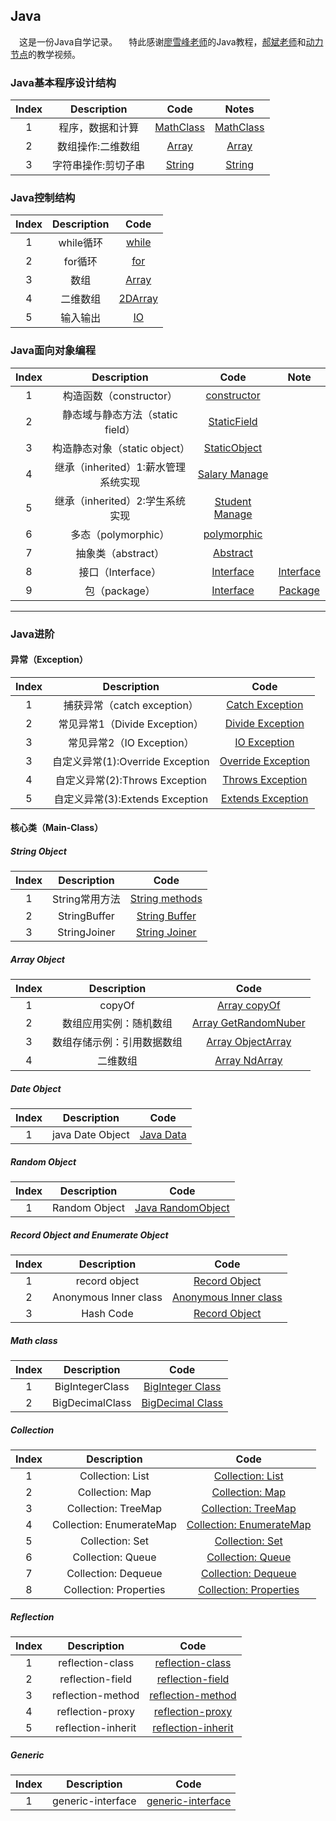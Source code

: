 ## Java
&emsp;这是一份Java自学记录。
&emsp;特此感谢[廖雪峰老师](https://www.liaoxuefeng.com/wiki/1252599548343744)的Java教程，[郝斌老师](https://www.bilibili.com/video/BV1ps411F7Sn?from=search&seid=16056465509220656410)和[动力节点](https://www.bilibili.com/video/BV1Rx411876f?p=684)的教学视频。

### Java基本程序设计结构
| Index |  Description   | Code | Notes |
|:-----:|:--------------:|:----:|:-----:|
| 1     | 程序，数据和计算| [MathClass](./Java_Base/BaseProgramStruct/MathClass.java)| [MathClass](./Java_Base/BaseProgramStruct/Notes/MathClass.md)|
| 2     | 数组操作:二维数组 | [Array](./Java_Base/BaseProgramStruct/Array.java)| [Array](./Java_Base/BaseProgramStruct/Array.md)|
| 3     | 字符串操作:剪切子串| [String](./Java_Base/BaseProgramStruct/ExtractSubstrings.java)|[String](./Java_Base/BaseProgramStruct/String.md)|

### Java控制结构
| Index | Description | Code |
|:-----:|:-----------:|:----:|
|   1   | while循环   | [while](./Java_Base/ControlStruct/exampleWhile.java)|
|   2   | for循环     | [for](./Java_Base/ControlStruct/exampleFor.java)|
|   3   | 数组        | [Array](./Java_Base/ControlStruct/exampleArray.java)|
|   4   | 二维数组    | [2DArray](./Java_Base/ControlStruct/example2Darray.java)|
|   5   | 输入输出    | [IO](./Java_Base/ControlStruct/exampleInput.java)|

### Java面向对象编程
| Index | Description | Code |  Note |
|:-----:|:-----------:|:----:|:-----:|
|   1   |  构造函数（constructor）| [constructor](./Java_Base/OrientObjectProgram/Constructor.java) |
|   2   |  静态域与静态方法（static field） | [StaticField](./Java_Base/OrientObjectProgram/StaticCounts.java) |
|   3   |  构造静态对象（static object） | [StaticObject](./Java_Base/OrientObjectProgram/StaticConstructSelf.java) |
|   4   |   继承（inherited）1:薪水管理系统实现| [Salary Manage](./Java_Base/OrientObjectProgram/InheritSalaryManage/) |
|   5   |   继承（inherited）2:学生系统实现|  [Student Manage](./Java_Base/OrientObjectProgram/InheritStudentManage.java)|
|   6   |   多态（polymorphic）| [polymorphic](./Java_Base/OrientObjectProgram/Polymorphic.java)|
|   7   |   抽象类（abstract）| [Abstract](./Java_Base/OrientObjectProgram/Abstract.java)|
|   8   |   接口（Interface）  | [Interface](./Java_Base/OrientObjectProgram/Interface.java)| [Interface](./Java_Base/OrientObjectProgram/Notes/Interface.md)|
|   9   |   包（package）|  [Interface](./Java_Base/OrientObjectProgram/Interface.java)| [Package](./Java_Base/OrientObjectProgram/Notes/package.md) |

---

### Java进阶

#### 异常（Exception）
| Index | Description | Code |
|:-----:|:-----------:|:----:|
|   1   | 捕获异常（catch exception）| [Catch Exception](./Java_Enhance/ExceptionCatch/TryCatch.java) |
|   2   | 常见异常1（Divide Exception）| [Divide Exception](./Java_Enhance/ExceptionCatch/DivideException.java) |
|   3   | 常见异常2（IO Exception）| [IO Exception](./Java_Enhance/ExceptionCatch/IOException.java)|
|   3   | 自定义异常(1):Override Exception| [Override Exception](./Java_Enhance/ExceptionHandle/ExceptionOverride.java)|
|   4   | 自定义异常(2):Throws Exception| [Throws Exception](./Java_Enhance/ExceptionHandle/ThrowException.java)|
|   5   | 自定义异常(3):Extends Exception| [Extends Exception](./Java_Enhance/ExceptionHandle/ExceptionExtends.java) |

#### 核心类（Main-Class）

##### String Object
| Index | Description | Code |
|:-----:|:-----------:|:----:|
|   1   |String常用方法|  [String methods ](./Java_Enhance/Object/StringObject/StringTest.java) |
|   2   | StringBuffer| [String Buffer](./Java_Enhance/Object/StringObject/StringBufferTest.java)|
|   3   | StringJoiner| [String Joiner](./Java_Enhance/Object/StringObject/StringJoinerTest.java)|

##### Array Object
| Index | Description | Code |
|:-----:|:-----------:|:----:|
|   1   |    copyOf   | [Array copyOf](./Java_Enhance/Object/ArrayObject/ArrayCopyOf.java) |
|   2   |  数组应用实例：随机数组| [Array GetRandomNuber](./Java_Enhance/Object/ArrayObject/GetRandomNumber.java)|
|   3   |  数组存储示例：引用数据数组 | [Array ObjectArray](./Java_Enhance/Object/ArrayObject/ArrayPolymorphic.java)|
|   4   |   二维数组  | [Array NdArray](./Java_Enhance/Object/ArrayObject/ndArray.java) |

##### Date Object
| Index | Description | Code |
|:-----:|:-----------:|:----:|
|   1   | java Date Object | [Java Data](./Java_Enhance/Object/DateObject/DateObject.java) |

##### Random Object
| Index | Description | Code |
|:-----:|:-----------:|:----:|
|   1   | Random Object| [Java RandomObject](./Java_Enhance/Object/RandomObject/RandomObject.java) |

##### Record Object and Enumerate Object
| Index | Description | Code |
|:-----:|:-----------:|:----:|
|   1   |record object| [Record Object](./Java_Enhance/Object/RecordObject/recordObject.java) |
|   2   |Anonymous Inner class| [Anonymous Inner class](./Java_Enhance/Object/RandomObject/AnonymousInnerClass.java)|
|   3   | Hash Code | [Record Object](./Java_Enhance/Object/RecordObject/recordObject.java) |

##### Math class
| Index | Description | Code |
|:-----:|:-----------:|:----:|
|   1   | BigIntegerClass | [BigInteger Class](./Java_Enhance/Object/OtherObject/BigIntegerClass.java) |
|   2   | BigDecimalClass | [BigDecimal Class](./Java_Enhance/Object/OtherObject/BigDecimalClass.java)|

##### Collection
| Index | Description | Code |
|:-----:|:-----------:|:----:|
|   1   | Collection: List| [Collection: List](./Java_Enhance/Collection/CollectionList.java) |
|   2   | Collection: Map | [Collection: Map](./Java_Enhance/Collection/CollectionMap.java) |
|   3   | Collection: TreeMap| [Collection: TreeMap](./Java_Enhance/Collection/CollectionTreeMap.java) |
|   4   | Collection: EnumerateMap| [Collection: EnumerateMap](./Java_Enhance/Collection/CollectionEnumerateMap.java)|
|   5   | Collection: Set| [Collection: Set](./Java_Enhance/Collection/CollectionSet.java) |
|   6   | Collection: Queue| [Collection: Queue](./Java_Enhance/Collection/CollectionQueue.java)|
|   7   | Collection: Dequeue| [Collection: Dequeue](./Java_Enhance/Collection/Dequeue.java) |
|   8   | Collection: Properties | [Collection: Properties](./Java_Enhance/Collection/Properties.java) |

##### Reflection
| Index | Description | Code |
|:-----:|:-----------:|:----:|
|   1   | reflection-class |[reflection-class](./Java_Enhance/Reflection/ReflectionClass.java) |
|   2   | reflection-field | [reflection-field](./Java_Enhance/Reflection/ReflectionField.java)|
|   3   | reflection-method| [reflection-method](./Java_Enhance/Reflection/ReflectionMethod.java)|
|   4   | reflection-proxy | [reflection-proxy](./Java_Enhance/Reflection/ReflectionProxy.java)|
|   5   | reflection-inherit| [reflection-inherit](./Java_Enhance/Reflection/ReflectionInherit.java) |

##### Generic 
| Index | Description | Code |
|:-----:|:-----------:|:----:|
|   1   |  generic-interface | [generic-interface](./Java_Enhance/Generic/GenericInterface.java)|